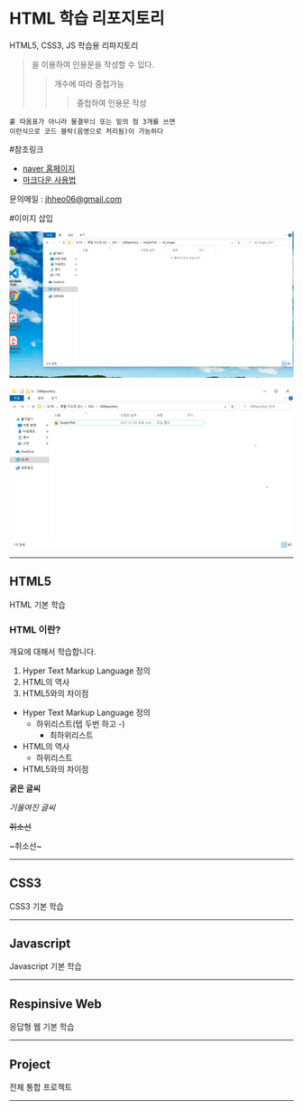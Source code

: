 # HTML 학습 리포지토리
HTML5, CSS3, JS 학습용 리파지토리

> 을 이용하여 인용문을 작성할 수 있다.
>> 개수에 따라 중첩가능 
>>> 중첩하여 인용문 작성 

```
홑 따옴표가 아니라 물결무늬 또는 밑의 점 3개를 쓰면 
이런식으로 코드 블락(음영으로 처리됨)이 가능하다 
```

#참조링크 
- [naver 홈페이지](https://www.naver.com)
- [마크다운 사용법](https://gist.github.com/ihoneymon/652be052a0727ad59601)

문의메일 : <jhheo06@gmail.com>

#이미지 삽입 

![캡쳐이미지](https://github.com/JaehyeonHeo/StudyHTML/blob/367e1835245224a32158a43714b39677b27bd3ad/ref_images/%EC%9D%B4%EB%AF%B8%EC%A7%80%20001,%202021,012616.png?raw=true)

![새로운캡쳐이미지](https://github.com/JaehyeonHeo/StudyHTML/blob/facab94ebdf2f2c33d3242d88fa932cc82eb1eb9/ref_images/%EC%9D%B4%EB%AF%B8%EC%A7%80%20002,%202021,012616.png?raw=true"가로600이미지")
___ 
## HTML5 
HTML 기본 학습

### HTML 이란?
개요에 대해서 학습합니다.
1. Hyper Text Markup Language 정의 
2. HTML의 역사
3. HTML5와의 차이점 

- Hyper Text Markup Language 정의 
  - 하위리스트(텝 두번 하고 -)
      - 최하위리스트
- HTML의 역사
  - 하위리스트
- HTML5와의 차이점  

__굵은 글씨__

_기울여진 글씨_

~~취소선~~

~취소선~
___ 
## CSS3
CSS3 기본 학습

___
## Javascript
Javascript 기본 학습 
___
## Respinsive Web
응답형 웹 기본 학습 
___
## Project
전체 통합 프로젝트 
___
